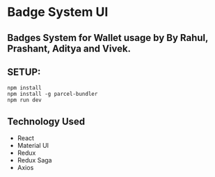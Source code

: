 # Badge System UI


## Badges System for Wallet usage by By Rahul, Prashant, Aditya and Vivek.




## SETUP:

```$xslt
npm install
npm install -g parcel-bundler
npm run dev
```

## Technology Used
 - React
 - Material UI
 - Redux
 - Redux Saga
 - Axios
 
